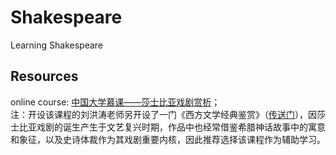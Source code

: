 # Shakespeare
 Learning Shakespeare

## Resources
online course:
[中国大学慕课——莎士比亚戏剧赏析](https://www.icourse163.org/learn/BNU-1002530018?tid=1450348469#/learn/announce)；
<br>注：开设该课程的刘洪涛老师另开设了一门《西方文学经典鉴赏》（[传送门](https://www.icourse163.org/course/BNU-1001563013)），因莎士比亚戏剧的诞生产生于文艺复兴时期，作品中也经常借鉴希腊神话故事中的寓意和象征，以及史诗体裁作为其戏剧重要内核，因此推荐选择该课程作为辅助学习。
